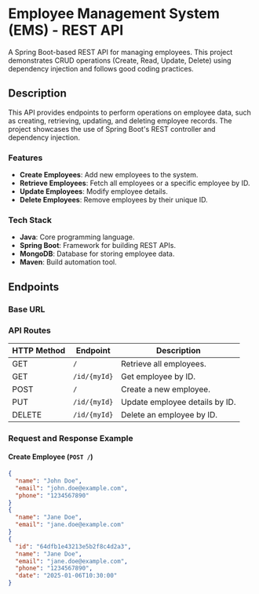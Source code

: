 # Employee Management System (EMS) - REST API

A Spring Boot-based REST API for managing employees. This project demonstrates CRUD operations (Create, Read, Update, Delete) using dependency injection and follows good coding practices.

## Description
This API provides endpoints to perform operations on employee data, such as creating, retrieving, updating, and deleting employee records. The project showcases the use of Spring Boot's REST controller and dependency injection.

### Features
- **Create Employees**: Add new employees to the system.
- **Retrieve Employees**: Fetch all employees or a specific employee by ID.
- **Update Employees**: Modify employee details.
- **Delete Employees**: Remove employees by their unique ID.

### Tech Stack
- **Java**: Core programming language.
- **Spring Boot**: Framework for building REST APIs.
- **MongoDB**: Database for storing employee data.
- **Maven**: Build automation tool.

## Endpoints

### Base URL

### API Routes

| HTTP Method | Endpoint               | Description                        |
|-------------|------------------------|------------------------------------|
| GET         | `/`                    | Retrieve all employees.           |
| GET         | `/id/{myId}`           | Get employee by ID.               |
| POST        | `/`                    | Create a new employee.            |
| PUT         | `/id/{myId}`           | Update employee details by ID.    |
| DELETE      | `/id/{myId}`           | Delete an employee by ID.         |

### Request and Response Example

#### Create Employee (`POST /`)
```json
{
  "name": "John Doe",
  "email": "john.doe@example.com",
  "phone": "1234567890"
}
{
  "name": "Jane Doe",
  "email": "jane.doe@example.com"
}
{
  "id": "64dfb1e43213e5b2f8c4d2a3",
  "name": "Jane Doe",
  "email": "jane.doe@example.com",
  "phone": "1234567890",
  "date": "2025-01-06T10:30:00"
}

